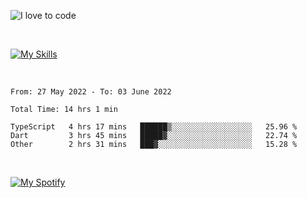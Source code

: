 ![I love to code](https://capsule-render.vercel.app/api?height=250&type=waving&color=gradient&customColorList=14&section=header&text=%F0%9F%92%80%20%F0%9F%96%A4%20%F0%9F%92%BB&fontSize=34&fontColor=fff&animation=fadeIn&fontAlignY=40)

<br>

[![My Skills](https://skillicons.dev/icons?i=html,css,js,ts,dart,react,vue,astro,nextjs,nuxtjs,svelte,remix,gatsby,flutter,jest,sass,styledcomponents,tailwind,materialui,nodejs,graphql,git,netlify,ai,figma)](https://skillicons.dev)

<br>

<!--START_SECTION:waka-->

```text
From: 27 May 2022 - To: 03 June 2022

Total Time: 14 hrs 1 min

TypeScript   4 hrs 17 mins   ██████▒░░░░░░░░░░░░░░░░░░   25.96 %
Dart         3 hrs 45 mins   █████▓░░░░░░░░░░░░░░░░░░░   22.74 %
Other        2 hrs 31 mins   ███▓░░░░░░░░░░░░░░░░░░░░░   15.28 %
```

<!--END_SECTION:waka-->

<br>

[![My Spotify](https://spotify-github-profile.vercel.app/api/view?uid=dmblakedesign&cover_image=true&theme=default&bar_color=53b14f&bar_color_cover=false)](https://github.com/kittinan/spotify-github-profile)
